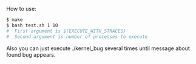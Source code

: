 How to use:
```sh
$ make
$ bash test.sh 1 10
#  First argument is $(EXECUTE_WITH_STRACES)
#  Second argument is number of processes to execute
```

Also you can just execute ./kernel_bug several times until message about found bug appears.
